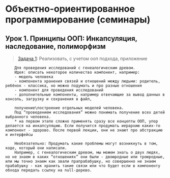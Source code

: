 # Объектно-ориентированное программирование (семинары)
## Урок 1. Принципы ООП: Инкапсуляция, наследование, полиморфизм

> [Задача 1](https://github.com/XYI7I/GeekBrains/tree/main/Geek/OOP/lesson1/task1/src): Реализовать, с учетом ооп подхода, приложение

        Для проведения исследований с генеалогическим древом.
        Идея: описать некоторое количество компонент, например:
        - модель человека
        - компонента хранения связей и отношений между людьми: родитель, ребёнок - классика, но можно подумать и про разные отношения
        - компонент для проведения исследований
        - дополнительные компоненты, например отвечающие за вывод данных в консоль, загрузку и сохранения в файл,

        получение\построение отдельных моделей человека.
        Под “проведением исследования” можно понимать получение всех детей выбранного человека.
        * на первом этапе сложно применять сразу все концепты ООП, упор делается на инкапсуляцию. Если получится продумать иерархию каких-то компонент - здорово. После первой лекции, они не знают про абстракцию и интерфейсы

        Необязательно: Продумать какие проблемы могут возникнуть в том, коде, который они написали.
        Например, с генеалогическим древом, мы можем знать о двух людях, но не знаем в каких “отношениях” они были - двоюродные или троюродные, или мы точно знаем как звали прапрабабушку, но совершенно не знаем прабабушку - как хранить такие связи или что будет если в компоненту обхода передать ссылку на null-дерево.